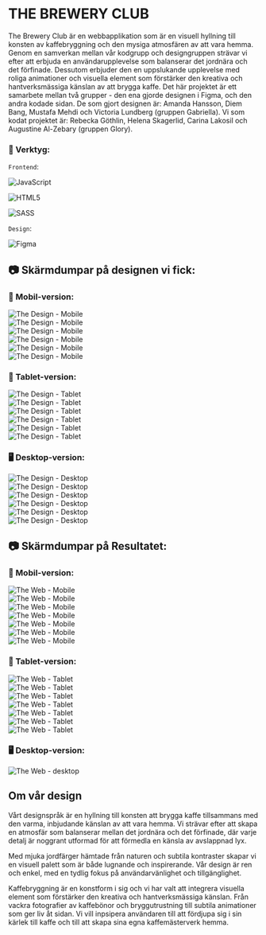 # THE BREWERY CLUB

The Brewery Club är en webbapplikation som är en visuell hyllning till konsten av kaffebryggning och den mysiga atmosfären av att vara hemma. Genom en samverkan mellan vår kodgrupp och designgruppen strävar vi efter att erbjuda en användarupplevelse som balanserar det jordnära och det förfinade. Dessutom erbjuder den en uppslukande upplevelse med roliga animationer och visuella element som förstärker den kreativa och hantverksmässiga känslan av att brygga kaffe.
Det här projektet är ett samarbete mellan två grupper - den ena gjorde designen i Figma, och den andra kodade sidan.
De som gjort designen är: Amanda Hansson, Diem Bang, Mustafa Mehdi och Victoria Lundberg (gruppen Gabriella). Vi som kodat projektet är: Rebecka Göthlin, Helena Skagerlid, Carina Lakosil och Augustine Al-Zebary (gruppen Glory).


### 🔧 Verktyg: 

`Frontend`:

![JavaScript](https://img.shields.io/badge/JavaScript-323330?style=for-the-badge&logo=javascript&logoColor=F7DF1E)

![HTML5](https://img.shields.io/badge/HTML5-E34F26?style=for-the-badge&logo=html5&logoColor=white)

![SASS](https://img.shields.io/badge/SASS-hotpink.svg?style=for-the-badge&logo=SASS&logoColor=white)

`Design`:

![Figma](https://img.shields.io/badge/figma-%23F24E1E.svg?style=for-the-badge&logo=figma&logoColor=white)



## 📷 Skärmdumpar på designen vi fick:

### 📱 Mobil-version:
![The Design - Mobile](assets/screenshots-design/mobile/logo-cookies-mobile.png)  
![The Design - Mobile](assets/screenshots-design/mobile/menu-mobile.png)  
![The Design - Mobile](assets/screenshots-design/mobile/brewing-mobile.png)  
![The Design - Mobile](assets/screenshots-design/mobile/home-mobile.png)  
![The Design - Mobile](assets/screenshots-design/mobile/beans-mobile.png)  
![The Design - Mobile](assets/screenshots-design/mobile/cafe-footer-mobile.png)  


### 📱 Tablet-version:
![The Design - Tablet](assets/screenshots-design/tablet/logo-cookies-tablet.png)  
![The Design - Tablet](assets/screenshots-design/tablet/menu-tablet.png)  
![The Design - Tablet](assets/screenshots-design/tablet/home-tablet.png)  
![The Design - Tablet](assets/screenshots-design/tablet/brewing-tablet.png)  
![The Design - Tablet](assets/screenshots-design/tablet/beans-tablet.png)  
![The Design - Tablet](assets/screenshots-design/tablet/cafe-footer-tablet.png)  



### 🖥️ Desktop-version:
![The Design - Desktop](assets/screenshots-design/desktop/logo-cookies-desktop.png)  
![The Design - Desktop](assets/screenshots-design/desktop/menu-desktop.png)  
![The Design - Desktop](assets/screenshots-design/desktop/home-desktop.png)  
![The Design - Desktop](assets/screenshots-design/desktop/brewing-desktop.png)  
![The Design - Desktop](assets/screenshots-design/desktop/beans-desktop.png)  
![The Design - Desktop](assets/screenshots-design/desktop/cafes-footer-desktop.png)  



## 📷 Skärmdumpar på Resultatet:

### 📱 Mobil-version:

![The Web - Mobile](assets/screenshots-web/mobile/mobile1.png)  
![The Web - Mobile](assets/screenshots-web/mobile/mobile2.png)  
![The Web - Mobile](assets/screenshots-web/mobile/mobile3.png)  
![The Web - Mobile](assets/screenshots-web/mobile/mobile4.png)  
![The Web - Mobile](assets/screenshots-web/mobile/mobile5.png)  
![The Web - Mobile](assets/screenshots-web/mobile/mobile6.png)  
![The Web - Mobile](assets/screenshots-web/mobile/mobile7.png)  

### 📱 Tablet-version:

![The Web - Tablet](assets/screenshots-web/tablet/tablet1.png)  
![The Web - Tablet](assets/screenshots-web/tablet/tablet2.png)  
![The Web - Tablet](assets/screenshots-web/tablet/tablet3.png)  
![The Web - Tablet](assets/screenshots-web/tablet/tablet4.png)  
![The Web - Tablet](assets/screenshots-web/tablet/tablet5.png)  
![The Web - Tablet](assets/screenshots-web/tablet/tablet6.png)  
![The Web - Tablet](assets/screenshots-web/tablet/tablet7.png)  



### 🖥️ Desktop-version:

![The Web - desktop](assets/screenshots-web/desktop/desktop1.png) 





## Om vår design

Vårt designspråk är en hyllning till konsten att brygga kaffe tillsammans med den varma, inbjudande känslan av att vara hemma. Vi strävar efter att skapa en atmosfär som balanserar mellan det jordnära och det förfinade, där varje detalj är noggrant utformad för att förmedla en känsla av avslappnad lyx.

Med mjuka jordfärger hämtade från naturen och subtila kontraster skapar vi en visuell palett som är både lugnande och inspirerande. Vår design är ren och enkel, med en tydlig fokus på användarvänlighet och tillgänglighet.

Kaffebryggning är en konstform i sig och vi har valt att integrera visuella element som förstärker den kreativa och hantverksmässiga känslan. Från vackra fotografier av kaffebönor och bryggutrustning till subtila animationer som ger liv åt sidan. Vi vill inpsipera användaren till att fördjupa sig i sin kärlek till kaffe och till att skapa sina egna kaffemästerverk hemma.

